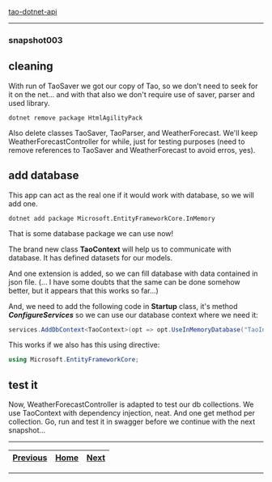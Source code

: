 [tao-dotnet-api](https://github.com/noviKorisnik/tao-dotnet-api)
___
### snapshot003
## cleaning
With run of TaoSaver we got our copy of Tao, so we don't need to seek for it on the net... and with that also we don't require use of saver, parser and used library.
```
dotnet remove package HtmlAgilityPack
```
Also delete classes TaoSaver, TaoParser, and WeatherForecast. We'll keep WeatherForecastController for while, just for testing purposes (need to remove references to TaoSaver and WeatherForecast to avoid erros, yes).
## add database
This app can act as the real one if it would work with database, so we will add one.
```
dotnet add package Microsoft.EntityFrameworkCore.InMemory
```
That is some database package we can use now!

The brand new class **TaoContext** will help us to communicate with database. It has defined datasets for our models.

And one extension is added, so we can fill database with data contained in json file. (... I have some doubts that the same can be done somehow better, but it appears that this works so far...)

And, we need to add the following code in **Startup** class, it's method **_ConfigureServices_** so we can use our database context where we need it:
```c#
services.AddDbContext<TaoContext>(opt => opt.UseInMemoryDatabase("TaoInMemory"));
```
This works if we also has this using directive:
```c#
using Microsoft.EntityFrameworkCore;
```
## test it
Now, WeatherForecastController is adapted to test our db collections. We use TaoContext with dependency injection, neat. And one get method per collection. Go, run and test it in swagger before we continue with the next snapshot...
___
| [Previous](https://github.com/noviKorisnik/tao-dotnet-api/tree/snapshot002)| [Home](https://github.com/noviKorisnik/tao-dotnet-api) | [Next](https://github.com/noviKorisnik/tao-dotnet-api/tree/snapshot004) |
| :-: | :-: | :-: |
___